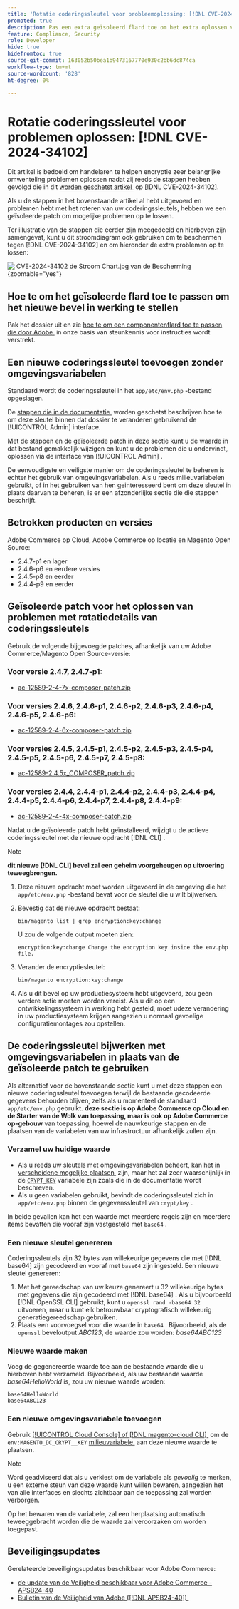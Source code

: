 ```yaml
---
title: 'Rotatie coderingssleutel voor probleemoplossing: [!DNL CVE-2024-34102]'
promoted: true
description: Pas een extra geïsoleerd flard toe om het extra oplossen van problemen te verhelpen die encryptiesleutelenkwestie van  [!DNL CVE-2024-34102]  voor Adobe Commerce 2.4.4-p8, 2.4.5-p7, 2.4.6-p5, 2.4.7 en vroegere versies bijwerken.
feature: Compliance, Security
role: Developer
hide: true
hidefromtoc: true
source-git-commit: 163052b50bea1b9473167770e930c2bb6dc874ca
workflow-type: tm+mt
source-wordcount: '828'
ht-degree: 0%

---
```


# Rotatie coderingssleutel voor problemen oplossen: [!DNL CVE-2024-34102]

Dit artikel is bedoeld om handelaren te helpen encryptie zeer belangrijke omwenteling problemen oplossen nadat zij reeds de stappen hebben gevolgd die in dit [&#x200B; worden geschetst artikel &#x200B;](https://experienceleague.adobe.com/nl/docs/experience-cloud-kcs/kbarticles/ka-27136) op [!DNL CVE-2024-34102].

Als u de stappen in het bovenstaande artikel al hebt uitgevoerd en problemen hebt met het roteren van uw coderingssleutels, hebben we een geïsoleerde patch om mogelijke problemen op te lossen.

Ter illustratie van de stappen die eerder zijn meegedeeld en hierboven zijn samengevat, kunt u dit stroomdiagram ook gebruiken om te beschermen tegen [!DNL CVE-2024-34102] en om hieronder de extra problemen op te lossen:


![&#x200B; CVE-2024-34102 de Stroom Chart.jpg van de Bescherming &#x200B;](assets/cve-2024-34102-protection-flow-chart.jpg){zoomable="yes"}


## Hoe te om het geïsoleerde flard toe te passen om het nieuwe bevel in werking te stellen

Pak het dossier uit en zie [&#x200B; hoe te om een componentenflard toe te passen die door Adobe &#x200B;](https://experienceleague.adobe.com/docs/commerce-knowledge-base/kb/how-to/how-to-apply-a-composer-patch-provided-by-magento.html?lang=nl-NL) in onze basis van steunkennis voor instructies wordt verstrekt.

## Een nieuwe coderingssleutel toevoegen zonder omgevingsvariabelen

Standaard wordt de coderingssleutel in het `app/etc/env.php` -bestand opgeslagen.

De [&#x200B; stappen die in de documentatie &#x200B;](https://experienceleague.adobe.com/nl/docs/commerce-admin/systems/security/encryption-key) worden geschetst beschrijven hoe te om deze sleutel binnen dat dossier te veranderen gebruikend de [!UICONTROL Admin] interface.

Met de stappen en de geïsoleerde patch in deze sectie kunt u de waarde in dat bestand gemakkelijk wijzigen en kunt u de problemen die u ondervindt, oplossen via de interface van [!UICONTROL Admin] .

De eenvoudigste en veiligste manier om de coderingssleutel te beheren is echter het gebruik van omgevingsvariabelen. Als u reeds milieuvariabelen gebruikt, of in het gebruiken van hen geinteresseerd bent om deze sleutel in plaats daarvan te beheren, is er een afzonderlijke sectie die die stappen beschrijft.

## Betrokken producten en versies

Adobe Commerce op Cloud, Adobe Commerce op locatie en Magento Open Source:

* 2.4.7-p1 en lager
* 2.4.6-p6 en eerdere versies
* 2.4.5-p8 en eerder
* 2.4.4-p9 en eerder

## Geïsoleerde patch voor het oplossen van problemen met rotatiedetails van coderingssleutels

Gebruik de volgende bijgevoegde patches, afhankelijk van uw Adobe Commerce/Magento Open Source-versie:

### Voor versie 2.4.7, 2.4.7-p1:

* [ac-12589-2-4-7x-composer-patch.zip](assets/ac-12589-2-4-7x-composer-patch.zip)

### Voor versies 2.4.6, 2.4.6-p1, 2.4.6-p2, 2.4.6-p3, 2.4.6-p4, 2.4.6-p5, 2.4.6-p6:

* [ac-12589-2-4-6x-composer-patch.zip](assets/ac-12589-2-4-6x-composer-patch.zip)

### Voor versies 2.4.5, 2.4.5-p1, 2.4.5-p2, 2.4.5-p3, 2.4.5-p4, 2.4.5-p5, 2.4.5-p6, 2.4.5-p7, 2.4.5-p8:

* [ac-12589-2.4.5x_COMPOSER_patch.zip](assets/ac-12589-2-4-5x-composer-patch.zip)

### Voor versies 2.4.4, 2.4.4-p1, 2.4.4-p2, 2.4.4-p3, 2.4.4-p4, 2.4.4-p5, 2.4.4-p6, 2.4.4-p7, 2.4.4-p8, 2.4.4-p9:

* [ac-12589-2-4-4x-composer-patch.zip](assets/ac-12589-2-4-4x-composer-patch.zip)


Nadat u de geïsoleerde patch hebt geïnstalleerd, wijzigt u de actieve coderingssleutel met de nieuwe opdracht [!DNL CLI] .

>[!NOTE]
>
>**dit nieuwe [!DNL CLI] bevel zal een geheim voorgeheugen op uitvoering teweegbrengen.**

1. Deze nieuwe opdracht moet worden uitgevoerd in de omgeving die het `app/etc/env.php` -bestand bevat voor de sleutel die u wilt bijwerken.
1. Bevestig dat de nieuwe opdracht bestaat:

   ```
   bin/magento list | grep encryption:key:change
   ```

   U zou de volgende output moeten zien:

   ```
   encryption:key:change Change the encryption key inside the env.php file.
   ```

1. Verander de encryptiesleutel:

   ```
   bin/magento encryption:key:change
   ```

1. Als u dit bevel op uw productiesysteem hebt uitgevoerd, zou geen verdere actie moeten worden vereist.
Als u dit op een ontwikkelingssysteem in werking hebt gesteld, moet u **&#x200B;**&#x200B;deze verandering in uw productiesysteem krijgen aangezien u normaal gevoelige configuratiemontages zou opstellen.

## De coderingssleutel bijwerken met omgevingsvariabelen in plaats van de geïsoleerde patch te gebruiken

Als alternatief voor de bovenstaande sectie kunt u met deze stappen een nieuwe coderingssleutel toevoegen terwijl de bestaande gecodeerde gegevens behouden blijven, zelfs als u momenteel de standaard `app/etc/env.php` gebruikt.
**deze sectie is op Adobe Commerce op Cloud en de Starter van de Wolk van toepassing, maar is ook op Adobe Commerce op-gebouw** van toepassing, hoewel de nauwkeurige stappen en de plaatsen van de variabelen van uw infrastructuur afhankelijk zullen zijn.

### Verzamel uw huidige waarde

* Als u reeds uw sleutels met omgevingsvariabelen beheert, kan het in [&#x200B; verscheidene mogelijke plaatsen &#x200B;](https://experienceleague.adobe.com/nl/docs/commerce-cloud-service/user-guide/configure/env/stage/variables-intro) zijn, maar het zal zeer waarschijnlijk in de [`CRYPT_KEY` &#x200B;](https://experienceleague.adobe.com/nl/docs/commerce-cloud-service/user-guide/configure/env/stage/variables-deploy#crypt_key) variabele zijn zoals die in de documentatie wordt beschreven.
* Als u geen variabelen gebruikt, bevindt de coderingssleutel zich in `app/etc/env.php` binnen de gegevenssleutel van `crypt/key` .

In beide gevallen kan het een waarde met meerdere regels zijn en meerdere items bevatten die vooraf zijn vastgesteld met `base64` .

### Een nieuwe sleutel genereren

Coderingssleutels zijn 32 bytes van willekeurige gegevens die met [!DNL base64] zijn gecodeerd en vooraf met `base64` zijn ingesteld.
Een nieuwe sleutel genereren:

1. Met het gereedschap van uw keuze genereert u 32 willekeurige bytes met gegevens die zijn gecodeerd met [!DNL base64] . Als u bijvoorbeeld [!DNL OpenSSL CLI] gebruikt, kunt u `openssl rand -base64 32` uitvoeren, maar u kunt elk betrouwbaar cryptografisch willekeurig generatiegereedschap gebruiken.
1. Plaats een voorvoegsel voor die waarde in `base64` . Bijvoorbeeld, als de `openssl` beveloutput *ABC123*, de waarde zou worden: *base64ABC123*

### Nieuwe waarde maken

Voeg de gegenereerde waarde toe aan de bestaande waarde die u hierboven hebt verzameld. Bijvoorbeeld, als uw bestaande waarde *base64HelloWorld* is, zou uw nieuwe waarde worden:<br>

```
base64HelloWorld
base64ABC123
```

### Een nieuwe omgevingsvariabele toevoegen

Gebruik [[!UICONTROL Cloud Console] of  [!DNL magento-cloud CLI] &#x200B;](https://experienceleague.adobe.com/nl/docs/commerce-cloud-service/user-guide/configure/env/variable-levels) om de `env:MAGENTO_DC_CRYPT__KEY` [&#x200B; milieuvariabele &#x200B;](https://experienceleague.adobe.com/nl/docs/commerce-cloud-service/user-guide/configure/env/stage/variables-cloud) aan deze nieuwe waarde te plaatsen.

>[!NOTE]
>
>Word geadviseerd dat als u verkiest om de variabele als *gevoelig* te merken, u een externe steun van deze waarde kunt willen bewaren, aangezien het van alle interfaces en slechts zichtbaar aan de toepassing zal worden verborgen.

Op het bewaren van de variabele, zal een herplaatsing automatisch teweeggebracht worden die de waarde zal veroorzaken om worden toegepast.

## Beveiligingsupdates

Gerelateerde beveiligingsupdates beschikbaar voor Adobe Commerce:

* [&#x200B; de update van de Veiligheid beschikbaar voor Adobe Commerce - APSB24-40 &#x200B;](https://experienceleague.adobe.com/nl/docs/experience-cloud-kcs/kbarticles/ka-27136)
* [&#x200B; Bulletin van de Veiligheid van Adobe ([!DNL APSB24-40]) &#x200B;](https://helpx.adobe.com/nl/security/products/magento/apsb24-40.html)
